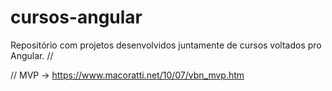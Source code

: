 # cursos-angular
Repositório com projetos desenvolvidos juntamente de cursos voltados pro Angular.
//

// MVP -> https://www.macoratti.net/10/07/vbn_mvp.htm
